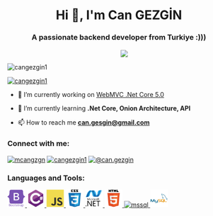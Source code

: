 <h1 align="center">Hi 👋, I'm Can GEZGİN</h1>
<h3 align="center">A passionate backend developer from Turkiye :)))</h3>
<ul align="center">
<img align="center" width="400"<img src="https://github.com/demartini/demartini/blob/master/code.gif" />
</ul>

<div aling="center">
<p align="left"> <img src="https://komarev.com/ghpvc/?username=cangezgin1&label=Profile%20views&color=0e75b6&style=flat" alt="cangezgin1" /> </p>

<p align="left"> <a href="https://github.com/ryo-ma/github-profile-trophy"><img src="https://github-profile-trophy.vercel.app/?username=cangezgin1" alt="cangezgin1" /></a> </p>

- 🔭 I’m currently working on [WebMVC .Net Core 5.0](https://github.com/Cangezgin1/WebMVC_.NetCore)

- 🌱 I’m currently learning **.Net Core, Onion Architecture, API**

- 📫 How to reach me **can.gesgin@gmail.com**

<h3 align="left">Connect with me:</h3>
<p align="left">
<a href="https://twitter.com/mcangzgn" target="blank"><img align="center" src="https://raw.githubusercontent.com/rahuldkjain/github-profile-readme-generator/master/src/images/icons/Social/twitter.svg" alt="mcangzgn" height="30" width="40" /></a>
<a href="https://linkedin.com/in/cangezgin1" target="blank"><img align="center" src="https://raw.githubusercontent.com/rahuldkjain/github-profile-readme-generator/master/src/images/icons/Social/linked-in-alt.svg" alt="cangezgin1" height="30" width="40" /></a>
<a href="https://medium.com/@can.gezgin" target="blank"><img align="center" src="https://raw.githubusercontent.com/rahuldkjain/github-profile-readme-generator/master/src/images/icons/Social/medium.svg" alt="@can.gezgin" height="30" width="40" /></a>
</p>

<h3 align="left">Languages and Tools:</h3>
<p align="left"> <a href="https://getbootstrap.com" target="_blank" rel="noreferrer"> <img src="https://raw.githubusercontent.com/devicons/devicon/master/icons/bootstrap/bootstrap-plain-wordmark.svg" alt="bootstrap" width="40" height="40"/> </a> <a href="https://www.w3schools.com/cs/" target="_blank" rel="noreferrer"> <img src="https://raw.githubusercontent.com/devicons/devicon/master/icons/csharp/csharp-original.svg" alt="csharp" width="40" height="40"/> </a><a href="https://developer.mozilla.org/en-US/docs/Web/JavaScript" target="_blank" rel="noreferrer"> <img src="https://raw.githubusercontent.com/devicons/devicon/master/icons/javascript/javascript-original.svg" alt="javascript" width="40" height="40"/> </a> <a href="https://www.w3schools.com/css/" target="_blank" rel="noreferrer"> <img src="https://raw.githubusercontent.com/devicons/devicon/master/icons/css3/css3-original-wordmark.svg" alt="css3" width="40" height="40"/> </a> <a href="https://dotnet.microsoft.com/" target="_blank" rel="noreferrer"> <img src="https://raw.githubusercontent.com/devicons/devicon/master/icons/dot-net/dot-net-original-wordmark.svg" alt="dotnet" width="40" height="40"/> </a> <a href="https://www.w3.org/html/" target="_blank" rel="noreferrer"> <img src="https://raw.githubusercontent.com/devicons/devicon/master/icons/html5/html5-original-wordmark.svg" alt="html5" width="40" height="40"/> </a> <a href="https://www.microsoft.com/en-us/sql-server" target="_blank" rel="noreferrer"> <img src="https://www.svgrepo.com/show/303229/microsoft-sql-server-logo.svg" alt="mssql" width="40" height="40"/> </a> <a href="https://www.mysql.com/" target="_blank" rel="noreferrer"> <img src="https://raw.githubusercontent.com/devicons/devicon/master/icons/mysql/mysql-original-wordmark.svg" alt="mysql" width="40" height="40"/> </a> </p>
  </div>
